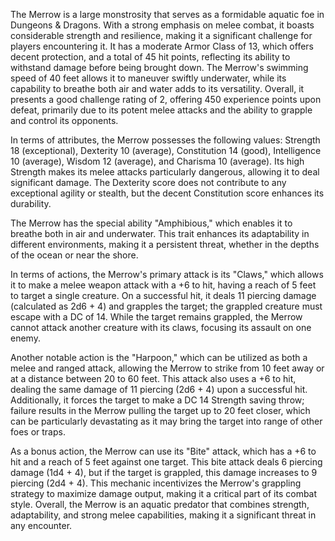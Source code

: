 The Merrow is a large monstrosity that serves as a formidable aquatic foe in Dungeons & Dragons. With a strong emphasis on melee combat, it boasts considerable strength and resilience, making it a significant challenge for players encountering it. It has a moderate Armor Class of 13, which offers decent protection, and a total of 45 hit points, reflecting its ability to withstand damage before being brought down. The Merrow's swimming speed of 40 feet allows it to maneuver swiftly underwater, while its capability to breathe both air and water adds to its versatility. Overall, it presents a good challenge rating of 2, offering 450 experience points upon defeat, primarily due to its potent melee attacks and the ability to grapple and control its opponents.

In terms of attributes, the Merrow possesses the following values: Strength 18 (exceptional), Dexterity 10 (average), Constitution 14 (good), Intelligence 10 (average), Wisdom 12 (average), and Charisma 10 (average). Its high Strength makes its melee attacks particularly dangerous, allowing it to deal significant damage. The Dexterity score does not contribute to any exceptional agility or stealth, but the decent Constitution score enhances its durability. 

The Merrow has the special ability "Amphibious," which enables it to breathe both in air and underwater. This trait enhances its adaptability in different environments, making it a persistent threat, whether in the depths of the ocean or near the shore.

In terms of actions, the Merrow's primary attack is its "Claws," which allows it to make a melee weapon attack with a +6 to hit, having a reach of 5 feet to target a single creature. On a successful hit, it deals 11 piercing damage (calculated as 2d6 + 4) and grapples the target; the grappled creature must escape with a DC of 14. While the target remains grappled, the Merrow cannot attack another creature with its claws, focusing its assault on one enemy.

Another notable action is the "Harpoon," which can be utilized as both a melee and ranged attack, allowing the Merrow to strike from 10 feet away or at a distance between 20 to 60 feet. This attack also uses a +6 to hit, dealing the same damage of 11 piercing (2d6 + 4) upon a successful hit. Additionally, it forces the target to make a DC 14 Strength saving throw; failure results in the Merrow pulling the target up to 20 feet closer, which can be particularly devastating as it may bring the target into range of other foes or traps.

As a bonus action, the Merrow can use its "Bite" attack, which has a +6 to hit and a reach of 5 feet against one target. This bite attack deals 6 piercing damage (1d4 + 4), but if the target is grappled, this damage increases to 9 piercing (2d4 + 4). This mechanic incentivizes the Merrow's grappling strategy to maximize damage output, making it a critical part of its combat style. Overall, the Merrow is an aquatic predator that combines strength, adaptability, and strong melee capabilities, making it a significant threat in any encounter.